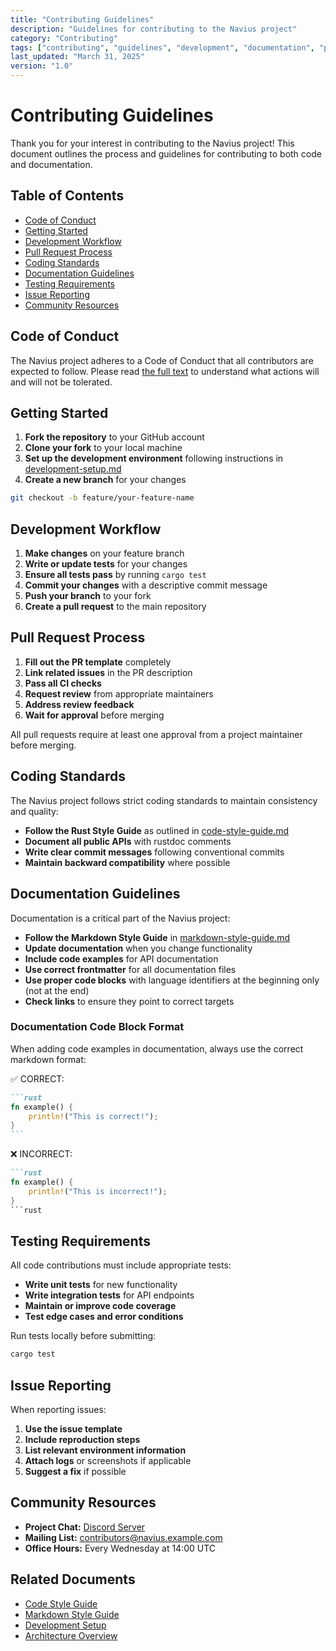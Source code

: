 ```yaml
---
title: "Contributing Guidelines"
description: "Guidelines for contributing to the Navius project"
category: "Contributing"
tags: ["contributing", "guidelines", "development", "documentation", "pull-requests"]
last_updated: "March 31, 2025"
version: "1.0"
---
```


# Contributing Guidelines

Thank you for your interest in contributing to the Navius project! This document outlines the process and guidelines for contributing to both code and documentation.

## Table of Contents

- [Code of Conduct](#code-of-conduct)
- [Getting Started](#getting-started)
- [Development Workflow](#development-workflow)
- [Pull Request Process](#pull-request-process)
- [Coding Standards](#coding-standards)
- [Documentation Guidelines](#documentation-guidelines)
- [Testing Requirements](#testing-requirements)
- [Issue Reporting](#issue-reporting)
- [Community Resources](#community-resources)

## Code of Conduct

The Navius project adheres to a Code of Conduct that all contributors are expected to follow. Please read [the full text](./) to understand what actions will and will not be tolerated.

## Getting Started

1. **Fork the repository** to your GitHub account
2. **Clone your fork** to your local machine
3. **Set up the development environment** following instructions in [development-setup.md](./)
4. **Create a new branch** for your changes

```bash
git checkout -b feature/your-feature-name
```

## Development Workflow

1. **Make changes** on your feature branch
2. **Write or update tests** for your changes
3. **Ensure all tests pass** by running `cargo test`
4. **Commit your changes** with a descriptive commit message
5. **Push your branch** to your fork
6. **Create a pull request** to the main repository

## Pull Request Process

1. **Fill out the PR template** completely
2. **Link related issues** in the PR description
3. **Pass all CI checks**
4. **Request review** from appropriate maintainers
5. **Address review feedback**
6. **Wait for approval** before merging

All pull requests require at least one approval from a project maintainer before merging.

## Coding Standards

The Navius project follows strict coding standards to maintain consistency and quality:

- **Follow the Rust Style Guide** as outlined in [code-style-guide.md](./)
- **Document all public APIs** with rustdoc comments
- **Write clear commit messages** following conventional commits
- **Maintain backward compatibility** where possible

## Documentation Guidelines

Documentation is a critical part of the Navius project:

- **Follow the Markdown Style Guide** in [markdown-style-guide.md](./)
- **Update documentation** when you change functionality
- **Include code examples** for API documentation
- **Use correct frontmatter** for all documentation files
- **Use proper code blocks** with language identifiers at the beginning only (not at the end)
- **Check links** to ensure they point to correct targets

### Documentation Code Block Format

When adding code examples in documentation, always use the correct markdown format:

✅ CORRECT:
````markdown
```rust
fn example() {
    println!("This is correct!");
}
```
````

❌ INCORRECT:
````markdown
```rust
fn example() {
    println!("This is incorrect!");
}
```rust
````

## Testing Requirements

All code contributions must include appropriate tests:

- **Write unit tests** for new functionality
- **Write integration tests** for API endpoints
- **Maintain or improve code coverage**
- **Test edge cases and error conditions**

Run tests locally before submitting:

```bash
cargo test
```

## Issue Reporting

When reporting issues:

1. **Use the issue template**
2. **Include reproduction steps**
3. **List relevant environment information**
4. **Attach logs** or screenshots if applicable
5. **Suggest a fix** if possible

## Community Resources

- **Project Chat:** [Discord Server](https://discord.gg/navius)
- **Mailing List:** contributors@navius.example.com
- **Office Hours:** Every Wednesday at 14:00 UTC

## Related Documents

- [Code Style Guide](./)
- [Markdown Style Guide](./)
- [Development Setup](./)
- [Architecture Overview](./) 
